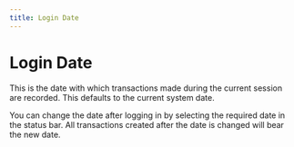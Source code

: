 ```yaml
---
title: Login Date
---
```


# Login Date


This is the date with which transactions made during the current session  are recorded. This defaults to the current system date.


You can change the date after logging in by selecting the required date  in the status bar. All transactions created after the date is changed  will bear the new date.
